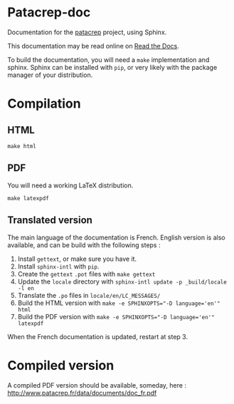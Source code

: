# Patacrep-doc

Documentation for the [patacrep](https://github.com/patacrep/patacrep) project, using Sphinx. 

This documentation may be read online on [Read the Docs](http://patacrep.readthedocs.org/).

To build the documentation, you will need a `make` implementation and sphinx. Sphinx can be installed with `pip`, or very likely with the package manager of your distribution.

# Compilation

## HTML
      
    make html
    
## PDF

You will need a working LaTeX distribution.

    make latexpdf

## Translated version

The main language of the documentation is French. English version is also available, and can be build with the following steps : 

1. Install `gettext`, or make sure you have it.
2. Install `sphinx-intl` with `pip`.
3. Create the `gettext` `.pot` files with `make gettext`
4. Update the `locale` directory with `sphinx-intl update -p _build/locale -l en`
5. Translate the `.po` files in `locale/en/LC_MESSAGES/`
6. Build the HTML version with `make -e SPHINXOPTS="-D language='en'" html`
7. Build the PDF version with `make -e SPHINXOPTS="-D language='en'" latexpdf`

When the French documentation is updated, restart at step 3.

# Compiled version

A compiled PDF version should be available, someday, here : http://www.patacrep.fr/data/documents/doc_fr.pdf
